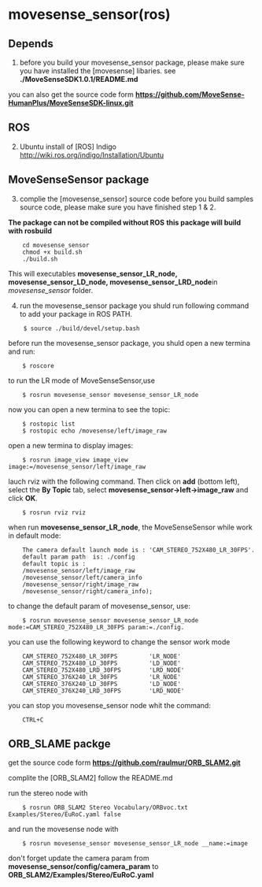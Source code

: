 # movesense_sensor(ros)

## Depends
1. before you build your movesense_sensor package, please make sure you have installed the [movesense] libaries.
  see **./MoveSenseSDK1.0.1/README.md**

  you can also get the source code form **https://github.com/MoveSense-HumanPlus/MoveSenseSDK-linux.git** 

## ROS
2. Ubuntu install of [ROS] Indigo 
  http://wiki.ros.org/indigo/Installation/Ubuntu

## MoveSenseSensor package 
3. complie the [movesense_sensor] source code
  before you build samples source code, please make sure you have finished step 1 & 2.
 
 **The package can not be compiled without ROS**
  **this package will build with rosbuild**
  
		cd movesense_sensor
		chmod +x build.sh
		./build.sh

  This will executables **movesense_sensor_LR_node, movesense_sensor_LD_node, movesense_sensor_LRD_node**in *movesense_sensor* folder.

4. run the movesense_sensor package
  you shuld run following command to add your package in ROS PATH.

		$ source ./build/devel/setup.bash
  
  before run the movesense_sensor package, you shuld open a new termina and run:

		$ roscore
 

  to run the LR mode of MoveSenseSensor,use
		
		$ rosrun movesense_sensor movesense_sensor_LR_node 
  
  now you can open a new termina to see the topic:
  
		$ rostopic list
		$ rostopic echo /movesense/left/image_raw
  
  open a new termina to display images:

		$ rosrun image_view image_view image:=/movesense_sensor/left/image_raw

  lauch rviz with the following command. Then click on **add** (bottom left), select the **By Topic** tab, select **movesense_sensor->left->image_raw** and click **OK**.

		$ rosrun rviz rviz
  
  
  when run **movesense_sensor_LR_node**, the MoveSenseSensor while work in default mode:
             
		The camera default launch mode is : 'CAM_STEREO_752X480_LR_30FPS'.
		default param path  is: ./config
		default topic is :
		/movesense_sensor/left/image_raw
		/movesense_sensor/left/camera_info
		/movesense_sensor/right/image_raw
		/movesense_sensor/right/camera_info);
             
  to change the default param of movesense_sensor, use:

		$ rosrun movesense_sensor movesense_sensor_LR_node mode:=CAM_STEREO_752X480_LR_30FPS param:=./config.

  you can use the following keyword to change the sensor work mode
  
		CAM_STEREO_752X480_LR_30FPS			'LR_NODE'
		CAM_STEREO_752X480_LD_30FPS			'LD_NODE'
		CAM_STEREO_752X480_LRD_30FPS		'LRD_NODE'
		CAM_STEREO_376X240_LR_30FPS			'LR_NODE'
		CAM_STEREO_376X240_LD_30FPS			'LD_NODE'
		CAM_STEREO_376X240_LRD_30FPS		'LRD_NODE'
  
  you can stop you movesense_sensor node whit the command:

		CTRL+C
  
## ORB_SLAME packge
  get the source code form **https://github.com/raulmur/ORB_SLAM2.git**

  complite the [ORB_SLAM2] follow the README.md

  run the stereo node with

		$ rosrun ORB_SLAM2 Stereo Vocabulary/ORBvoc.txt Examples/Stereo/EuRoC.yaml false

  and run the movesense node with
		
		$ rosrun movesense_sensor movesense_sensor_LR_node __name:=image
  
  don't forget update the camera param from **movesense_sensor/config/camera_param** to **ORB_SLAM2/Examples/Stereo/EuRoC.yaml**
